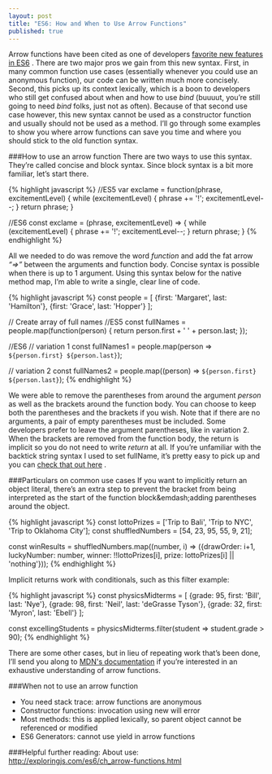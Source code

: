 ```yaml
---
layout: post
title: "ES6: How and When to Use Arrow Functions"
published: true
---
```


Arrow functions have been cited as one of developers [favorite new features in ES6](http://www.2ality.com/2015/07/favorite-es6-features.html) . There are two major pros we gain from this new syntax. First, in many common function use cases (essentially whenever you could use an anonymous function), our code can be written much more concisely. Second, this picks up its context lexically, which is a boon to developers who still get confused about when and how to use *bind* (buuuut, you’re still going to need *bind* folks, just not as often). Because of that second use case however, this new syntax cannot be used as a constructor function and usually should not be used as a method. I’ll go through some examples to show you where arrow functions can save you time and where you should stick to the old function syntax.

###How to use an arrow function
There are two ways to use this syntax. They’re called concise and block syntax. Since block syntax is a bit more familiar, let’s start there. 

{% highlight javascript %}
//ES5
var exclame = function(phrase, excitementLevel) {
  while (excitementLevel) {
    phrase += '!';
    excitementLevel--;
  }
  return phrase;
}

//ES6
const exclame = (phrase, excitementLevel) => {
  while (excitementLevel) {
    phrase += '!';
    excitementLevel--;
  }
  return phrase;
}
{% endhighlight %}

All we needed to do was remove the word _function_ and add the fat arrow _“=>”_ between the arguments and function body. Concise syntax is possible when there is up to 1 argument. Using this syntax below for the native method map, I’m able to write a single, clear line of code.

{% highlight javascript %}
const people = [
  {first: 'Margaret', last: 'Hamilton'},
  {first: 'Grace', last: 'Hopper'}
];

// Create array of full names
//ES5
const fullNames = people.map(function(person) {
  return person.first + ' ' + person.last;
});

//ES6
// variation 1
const fullNames1 = people.map(person => `${person.first} ${person.last}`);

// variation 2
const fullNames2 = people.map((person) => `${person.first} ${person.last}`);
{% endhighlight %}

We were able to remove the parentheses from around the argument *person* as well as the brackets around the function body. You can choose to keep both the parentheses and the brackets if you wish. Note that if there are no arguments, a pair of empty parentheses must be included. Some developers prefer to leave the argument parentheses, like in variation 2. When the brackets are removed from the function body, the return is implicit so you do not need to write *return* at all. If you’re unfamiliar with the backtick string syntax I used to set fullName, it’s pretty easy to pick up and you can [check that out here](https://developer.mozilla.org/en-US/docs/Web/JavaScript/Reference/Template_literals) .

###Particulars on common use cases
If you want to implicitly return an object literal, there’s an extra step to prevent the bracket from being interpreted as the start of the function block&emdash;adding parentheses around the object.

{% highlight javascript %}
const lottoPrizes = ['Trip to Bali', 'Trip to NYC', 'Trip to Oklahoma City'];
const shuffledNumbers = [54, 23, 95, 55, 9, 21];

const winResults = shuffledNumbers.map((number, i) => ({drawOrder: i+1, luckyNumber: number,  winner: !!lottoPrizes[i], prize: lottoPrizes[i] || 'nothing'}));
{% endhighlight %}

Implicit returns work with conditionals, such as this filter example:

{% highlight javascript %}
const physicsMidterms = [
  {grade: 95, first: 'Bill', last: 'Nye'},
  {grade: 98, first: 'Neil', last: 'deGrasse Tyson'},
  {grade: 32, first: 'Myron', last: 'Ebell'}
];

const excellingStudents = physicsMidterms.filter(student => student.grade > 90);
{% endhighlight %}

There are some other cases, but in lieu of repeating work that’s been done, I’ll send you along to [MDN's documentation](https://developer.mozilla.org/en-US/docs/Web/JavaScript/Reference/Functions/Arrow_functions) if you’re interested in an exhaustive understanding of arrow functions.

###When not to use an arrow function
- You need stack trace: arrow functions are anonymous
- Constructor functions: invocation using new will error
- Most methods: this is applied lexically, so parent object cannot be referenced or modified
- ES6 Generators: cannot use yield in arrow functions

###Helpful further reading:
About use: http://exploringjs.com/es6/ch_arrow-functions.html
